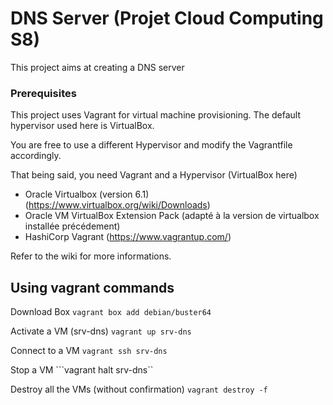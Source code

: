 # DNS Server (Projet Cloud Computing S8)

This project aims at creating a DNS server 

### Prerequisites 

This project uses Vagrant for virtual machine provisioning. The default hypervisor used here is VirtualBox.

You are free to use a different Hypervisor and modify the Vagrantfile accordingly.

That being said, you need Vagrant and a Hypervisor (VirtualBox here)

* Oracle Virtualbox (version 6.1) (<https://www.virtualbox.org/wiki/Downloads>)
* Oracle VM VirtualBox Extension Pack (adapté à la version de virtualbox installée précédement)
* HashiCorp Vagrant (<https://www.vagrantup.com/>)

Refer to the wiki for more informations.


## Using vagrant commands

Download Box 
    ```vagrant box add debian/buster64```

 Activate a VM (srv-dns)
    ```vagrant up srv-dns```

Connect to a VM 
    ```vagrant ssh srv-dns```

Stop a VM 
    ```vagrant halt srv-dns``

Destroy all the VMs (without confirmation)
    ```vagrant destroy -f```
